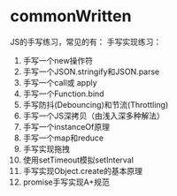 # commonWritten
JS的手写练习，常见的有：
手写实现练习：
1. ⼿写⼀个new操作符
2. ⼿写⼀个JSON.stringify和JSON.parse
3. ⼿写⼀个call或 apply
4. ⼿写⼀个Function.bind
5. ⼿写防抖(Debouncing)和节流(Throttling)
6. ⼿写⼀个JS深拷⻉（由浅⼊深多种解法）
7. ⼿写⼀个instanceOf原理
8. ⼿写⼀个map和reduce
9. ⼿写实现拖拽
10. 使⽤setTimeout模拟setInterval
11. ⼿写实现Object.create的基本原理
12. promise手写实现A+规范